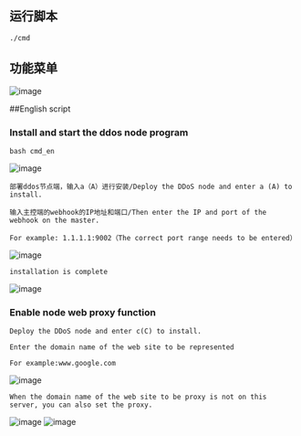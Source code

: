 ## 运行脚本
```
./cmd
```

## 功能菜单
![image](https://user-images.githubusercontent.com/85656971/170966759-333802ab-78ea-4943-8b7d-16abb4fbf117.png)


##English script

### Install and start the ddos node program
```
bash cmd_en
```
![image](https://user-images.githubusercontent.com/85656971/172299758-77b56cf1-82c8-484d-bc2a-9f0bc6ec5932.png)

```
部署ddos节点端，输入a（A）进行安装/Deploy the DDoS node and enter a (A) to install.

输入主控端的webhook的IP地址和端口/Then enter the IP and port of the webhook on the master.

For example: 1.1.1.1:9002（The correct port range needs to be entered）
```
![image](https://user-images.githubusercontent.com/85656971/172305909-a2dd445c-4326-4828-bdda-5dd6a68bd832.png)

```
installation is complete
```
![image](https://user-images.githubusercontent.com/85656971/172306680-51417a52-7053-4c9a-961d-43def858dce6.png)

### Enable node web proxy function

```
Deploy the DDoS node and enter c(C) to install.  

Enter the domain name of the web site to be represented

For example:www.google.com
```
![image](https://user-images.githubusercontent.com/85656971/172307186-f27b1c80-850b-40d8-9477-03cacf1fa473.png)

```
When the domain name of the web site to be proxy is not on this server, you can also set the proxy.
```
![image](https://user-images.githubusercontent.com/85656971/172307896-04cebaee-7206-4cc4-bdf3-b88f433b218f.png)
![image](https://user-images.githubusercontent.com/85656971/172307951-33ebe243-dbcb-4130-803a-59a21d628301.png)

